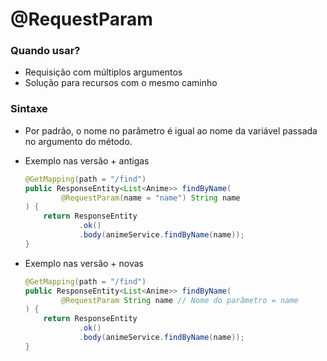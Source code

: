 # @RequestParam

### Quando usar?

* Requisição com múltiplos argumentos
* Solução para recursos com o mesmo caminho

### Sintaxe

* Por padrão, o nome no parâmetro é igual ao nome da variável passada no argumento do método.

* Exemplo nas versão + antigas
  ```java
  @GetMapping(path = "/find")
  public ResponseEntity<List<Anime>> findByName(
          @RequestParam(name = "name") String name
  ) {
      return ResponseEntity
              .ok()
              .body(animeService.findByName(name));
  }
  ```
  
* Exemplo nas versão + novas
  ```java
  @GetMapping(path = "/find")
  public ResponseEntity<List<Anime>> findByName(
          @RequestParam String name // Nome do parâmetro = name
  ) {
      return ResponseEntity
              .ok()
              .body(animeService.findByName(name));
  }
  ```
